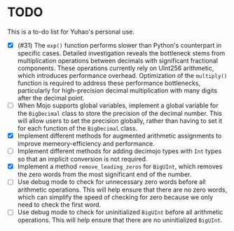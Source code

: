 # TODO

This is a to-do list for Yuhao's personal use.

- [x] (#31) The `exp()` function performs slower than Python's counterpart in specific cases. Detailed investigation reveals the bottleneck stems from multiplication operations between decimals with significant fractional components. These operations currently rely on UInt256 arithmetic, which introduces performance overhead. Optimization of the `multiply()` function is required to address these performance bottlenecks, particularly for high-precision decimal multiplication with many digits after the decimal point.
- [ ] When Mojo supports global variables, implement a global variable for the `BigDecimal` class to store the precision of the decimal number. This will allow users to set the precision globally, rather than having to set it for each function of the `BigDecimal` class.
- [x] Implement different methods for augmented arithmetic assignments to improve memeory-efficiency and performance.
- [ ] Implement different methods for adding decimojo types with `Int` types so that an implicit conversion is not required.
- [x] Implement a method `remove_leading_zeros` for `BigUInt`, which removes the zero words from the most significant end of the number.
- [ ] Use debug mode to check for unnecessary zero words before all arithmetic operations. This will help ensure that there are no zero words, which can simplify the speed of checking for zero because we only need to check the first word.
- [ ] Use debug mode to check for uninitialized `BigUInt` before all arithmetic operations. This will help ensure that there are no uninitialized `BigUInt`.
